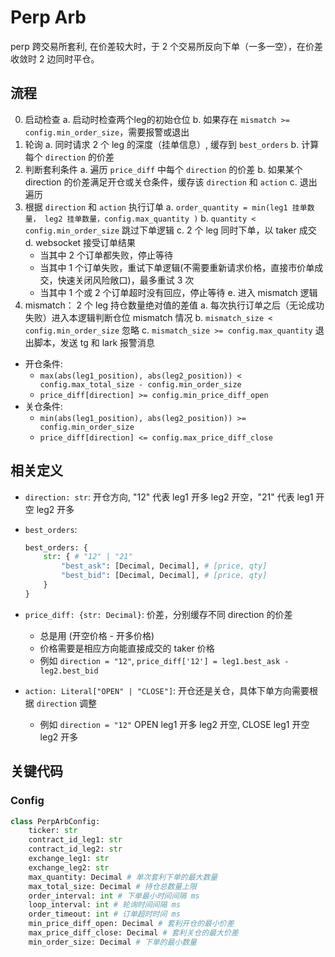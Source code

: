 # Perp Arb

perp 跨交易所套利, 在价差较大时，于 2 个交易所反向下单（一多一空），在价差收敛时 2 边同时平仓。

## 流程

0. 启动检查
  a. 启动时检查两个leg的初始仓位
  b. 如果存在 `mismatch >= config.min_order_size`，需要报警或退出
1. 轮询
   a. 同时请求 2 个 leg 的深度（挂单信息）, 缓存到 `best_orders`
   b. 计算每个 `direction` 的价差
2. 判断套利条件
   a. 遍历 `price_diff` 中每个 `direction` 的价差
   b. 如果某个 direction 的价差满足开仓或关仓条件，缓存该 `direction` 和 `action`
   c. 退出遍历
3. 根据 `direction` 和 `action` 执行订单
   a. `order_quantity = min(leg1 挂单数量， leg2 挂单数量，config.max_quantity )`
   b. `quantity < config.min_order_size` 跳过下单逻辑
   c. 2 个 leg 同时下单，以 taker 成交
   d. websocket 接受订单结果
      - 当其中 2 个订单都失败，停止等待
      - 当其中 1 个订单失败，重试下单逻辑(不需要重新请求价格，直接市价单成交，快速关闭风险敞口)，最多重试 3 次
      - 当其中 1 个或 2 个订单超时没有回应，停止等待
   e. 进入 mismatch 逻辑
4. mismatch： 2 个 leg 持仓数量绝对值的差值
   a. 每次执行订单之后（无论成功失败）进入本逻辑判断仓位 mismatch 情况
   b. `mismatch_size < config.min_order_size` 忽略
   c. `mismatch_size >= config.max_quantity` 退出脚本，发送 tg 和 lark 报警消息

- 开仓条件:
  - `max(abs(leg1_position), abs(leg2_position)) < config.max_total_size - config.min_order_size`
  - `price_diff[direction] >= config.min_price_diff_open`
- 关仓条件:
  - `min(abs(leg1_position), abs(leg2_position)) >= config.min_order_size`
  - `price_diff[direction] <= config.max_price_diff_close`

## 相关定义

- `direction: str`: 开仓方向, "12" 代表 leg1 开多 leg2 开空，"21" 代表 leg1 开空 leg2 开多
- `best_orders`:

  ```python
  best_orders: {
      str: { # "12" | "21"
          "best_ask": [Decimal, Decimal], # [price, qty]
          "best_bid": [Decimal, Decimal], # [price, qty]
      }
  }
  ```

- `price_diff: {str: Decimal}`: 价差，分别缓存不同 direction 的价差
  - 总是用 (开空价格 - 开多价格)
  - 价格需要是相应方向能直接成交的 taker 价格
  - 例如 `direction = "12"`, `price_diff['12'] = leg1.best_ask - leg2.best_bid`
- `action: Literal["OPEN" | "CLOSE"]`: 开仓还是关仓，具体下单方向需要根据 `direction` 调整
  - 例如 `direction = "12"` OPEN leg1 开多 leg2 开空, CLOSE leg1 开空 leg2 开多

## 关键代码

### Config

```python
class PerpArbConfig:
    ticker: str
    contract_id_leg1: str
    contract_id_leg2: str
    exchange_leg1: str
    exchange_leg2: str
    max_quantity: Decimal # 单次套利下单的最大数量
    max_total_size: Decimal # 持仓总数量上限
    order_interval: int # 下单最小时间间隔 ms
    loop_interval: int # 轮询时间间隔 ms
    order_timeout: int # 订单超时时间 ms
    min_price_diff_open: Decimal # 套利开仓的最小价差
    max_price_diff_close: Decimal # 套利关仓的最大价差
    min_order_size: Decimal # 下单的最小数量
```
